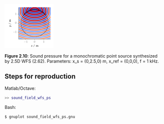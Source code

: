 ![Fig 2.10](fig2_10.png)

**Figure 2.10**: Sound pressure for a
monochromatic point source synthesized by 2.5D WFS (2.62).
Parameters: x_s = (0,2.5,0) m, x_ref = (0,0,0), f =
1 kHz.

## Steps for reproduction

Matlab/Octave:
```Matlab
>> sound_field_wfs_ps
```

Bash:
```Bash
$ gnuplot sound_field_wfs_ps.gnu
```
